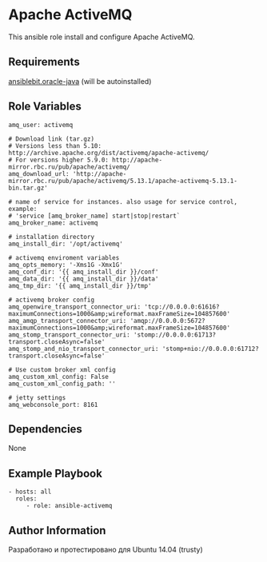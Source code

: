 Apache ActiveMQ
=========
This ansible role install and configure Apache ActiveMQ.

Requirements
------------
[ansiblebit.oracle-java](https://github.com/ansiblebit/oracle-java) (will be autoinstalled)

Role Variables
--------------

```
amq_user: activemq

# Download link (tar.gz)
# Versions less than 5.10: http://archive.apache.org/dist/activemq/apache-activemq/
# For versions higher 5.9.0: http://apache-mirror.rbc.ru/pub/apache/activemq/
amq_download_url: 'http://apache-mirror.rbc.ru/pub/apache/activemq/5.13.1/apache-activemq-5.13.1-bin.tar.gz'

# name of service for instances. also usage for service control, example:
# 'service [amq_broker_name] start|stop|restart`
amq_broker_name: activemq

# installation directory
amq_install_dir: '/opt/activemq'

# activemq enviroment variables
amq_opts_memory: '-Xms1G -Xmx1G'
amq_conf_dir: '{{ amq_install_dir }}/conf'
amq_data_dir: '{{ amq_install_dir }}/data'
amq_tmp_dir: '{{ amq_install_dir }}/tmp'

# activemq broker config
amq_openwire_transport_connector_uri: 'tcp://0.0.0.0:61616?maximumConnections=1000&amp;wireformat.maxFrameSize=104857600'
amq_amqp_transport_connector_uri: 'amqp://0.0.0.0:5672?maximumConnections=1000&amp;wireformat.maxFrameSize=104857600'
amq_stomp_transport_connector_uri: 'stomp://0.0.0.0:61713?transport.closeAsync=false'
amq_stomp_and_nio_transport_connector_uri: 'stomp+nio://0.0.0.0:61712?transport.closeAsync=false'

# Use custom broker xml config
amq_custom_xml_config: False
amq_custom_xml_config_path: ''

# jetty settings
amq_webconsole_port: 8161

```

Dependencies
------------
None

Example Playbook
----------------
```
- hosts: all
  roles:
     - role: ansible-activemq
```

Author Information
------------------
Разработано и протестировано для Ubuntu 14.04 (trusty)
